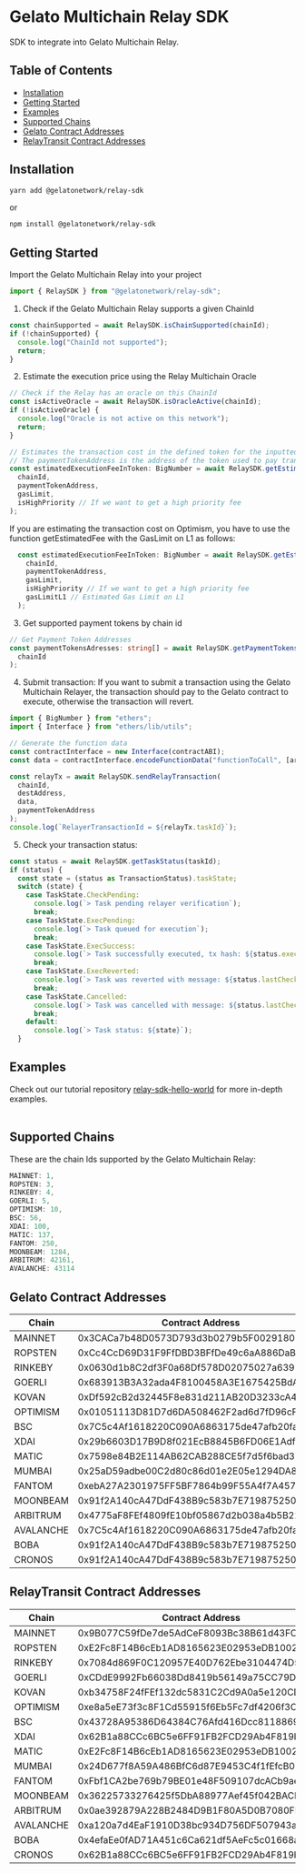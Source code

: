 # Gelato Multichain Relay SDK <!-- omit in toc -->

SDK to integrate into Gelato Multichain Relay.
<br/>

## Table of Contents <!-- omit in toc -->

- [Installation](#installation)
- [Getting Started](#getting-started)
- [Examples](#examples)
- [Supported Chains](#supported-chains)
- [Gelato Contract Addresses](#gelato-contract-addresses)
- [RelayTransit Contract Addresses](#relaytransit-contract-addresses)

## Installation

```bash
yarn add @gelatonetwork/relay-sdk
```

or

```bash
npm install @gelatonetwork/relay-sdk
```

## Getting Started

Import the Gelato Multichain Relay into your project

```typescript
import { RelaySDK } from "@gelatonetwork/relay-sdk";
```

1. Check if the Gelato Multichain Relay supports a given ChainId

```typescript
const chainSupported = await RelaySDK.isChainSupported(chainId);
if (!chainSupported) {
  console.log("ChainId not supported");
  return;
}
```

2. Estimate the execution price using the Relay Multichain Oracle

```typescript
// Check if the Relay has an oracle on this ChainId
const isActiveOracle = await RelaySDK.isOracleActive(chainId);
if (!isActiveOracle) {
  console.log("Oracle is not active on this network");
  return;
}

// Estimates the transaction cost in the defined token for the inputted gasLimit
// The paymentTokenAddress is the address of the token used to pay transaction fees
const estimatedExecutionFeeInToken: BigNumber = await RelaySDK.getEstimatedFee(
  chainId,
  paymentTokenAddress,
  gasLimit,
  isHighPriority // If we want to get a high priority fee
);
```

If you are estimating the transaction cost on Optimism, you have to use the
function getEstimatedFee with the GasLimit on L1 as follows:

```typescript
  const estimatedExecutionFeeInToken: BigNumber = await RelaySDK.getEstimatedFee(
    chainId,
    paymentTokenAddress,
    gasLimit,
    isHighPriority // If we want to get a high priority fee
    gasLimitL1 // Estimated Gas Limit on L1
  );
```

3. Get supported payment tokens by chain id

```typescript
// Get Payment Token Addresses
const paymentTokensAdresses: string[] = await RelaySDK.getPaymentTokens(
  chainId
);
```

4. Submit transaction:
   If you want to submit a transaction using the Gelato Multichain Relayer, the transaction should pay to the Gelato contract
   to execute, otherwise the transaction will revert.

```typescript
import { BigNumber } from "ethers";
import { Interface } from "ethers/lib/utils";

// Generate the function data
const contractInterface = new Interface(contractABI);
const data = contractInterface.encodeFunctionData("functionToCall", [args]);

const relayTx = await RelaySDK.sendRelayTransaction(
  chainId,
  destAddress,
  data,
  paymentTokenAddress
);
console.log(`RelayerTransactionId = ${relayTx.taskId}`);
```

5. Check your transaction status:

```typescript
const status = await RelaySDK.getTaskStatus(taskId);
if (status) {
  const state = (status as TransactionStatus).taskState;
  switch (state) {
    case TaskState.CheckPending:
      console.log(`> Task pending relayer verification`);
      break;
    case TaskState.ExecPending:
      console.log(`> Task queued for execution`);
      break;
    case TaskState.ExecSuccess:
      console.log(`> Task successfully executed, tx hash: ${status.execution?.transactionHash}`);
      break;
    case TaskState.ExecReverted:
      console.log(`> Task was reverted with message: ${status.lastCheck?.message}`);
      break;
    case TaskState.Cancelled:
      console.log(`> Task was cancelled with message: ${status.lastCheck?.message}`);
      break;
    default:
      console.log(`> Task status: ${state}`);
  }
```

## Examples

Check out our tutorial repository [relay-sdk-hello-world](https://github.com/gelatodigital/relay-sdk-hello-world) for more in-depth examples.
<br/><br/>

## Supported Chains

These are the chain Ids supported by the Gelato Multichain Relay:

```typescript
MAINNET: 1,
ROPSTEN: 3,
RINKEBY: 4,
GOERLI: 5,
OPTIMISM: 10,
BSC: 56,
XDAI: 100,
MATIC: 137,
FANTOM: 250,
MOONBEAM: 1284,
ARBITRUM: 42161,
AVALANCHE: 43114
```

## Gelato Contract Addresses

| Chain     | Contract Address                           |
| --------- | ------------------------------------------ |
| MAINNET   | 0x3CACa7b48D0573D793d3b0279b5F0029180E83b6 |
| ROPSTEN   | 0xCc4CcD69D31F9FfDBD3BFfDe49c6aA886DaB98d9 |
| RINKEBY   | 0x0630d1b8C2df3F0a68Df578D02075027a6397173 |
| GOERLI    | 0x683913B3A32ada4F8100458A3E1675425BdAa7DF |
| KOVAN     | 0xDf592cB2d32445F8e831d211AB20D3233cA41bD8 |
| OPTIMISM  | 0x01051113D81D7d6DA508462F2ad6d7fD96cF42Ef |
| BSC       | 0x7C5c4Af1618220C090A6863175de47afb20fa9Df |
| XDAI      | 0x29b6603D17B9D8f021EcB8845B6FD06E1Adf89DE |
| MATIC     | 0x7598e84B2E114AB62CAB288CE5f7d5f6bad35BbA |
| MUMBAI    | 0x25aD59adbe00C2d80c86d01e2E05e1294DA84823 |
| FANTOM    | 0xebA27A2301975FF5BF7864b99F55A4f7A457ED10 |
| MOONBEAM  | 0x91f2A140cA47DdF438B9c583b7E71987525019bB |
| ARBITRUM  | 0x4775aF8FEf4809fE10bf05867d2b038a4b5B2146 |
| AVALANCHE | 0x7C5c4Af1618220C090A6863175de47afb20fa9Df |
| BOBA      | 0x91f2A140cA47DdF438B9c583b7E71987525019bB |
| CRONOS    | 0x91f2A140cA47DdF438B9c583b7E71987525019bB |

## RelayTransit Contract Addresses

| Chain     | Contract Address                           |
| --------- | ------------------------------------------ |
| MAINNET   | 0x9B077C59fDe7de5AdCeF8093Bc38B61d43FC7007 |
| ROPSTEN   | 0xE2Fc8F14B6cEb1AD8165623E02953eDB100288bE |
| RINKEBY   | 0x7084d869F0C120957E40D762Ebe3104474D5248f |
| GOERLI    | 0xCDdE9992Fb66038Dd8419b56149a75CC79Df133C |
| KOVAN     | 0xb34758F24fFEf132dc5831C2Cd9A0a5e120CD564 |
| OPTIMISM  | 0xe8a5eE73f3c8F1Cd55915f6Eb5Fc7df4206f3C78 |
| BSC       | 0x43728A95386D64384C76Afd416Dcc8118869BA6c |
| XDAI      | 0x62B1a88CCc6BC5e6FF91FB2FCD29Ab4F819b35C6 |
| MATIC     | 0xE2Fc8F14B6cEb1AD8165623E02953eDB100288bE |
| MUMBAI    | 0x24D677f8A59A486BfC6d87E9453C4f1fEfcB0958 |
| FANTOM    | 0xFbf1CA2be769b79BE01e48F509107dcACb9ae11b |
| MOONBEAM  | 0x36225733276425f5DbA88977Aef45f042BACB953 |
| ARBITRUM  | 0x0ae392879A228B2484D9B1F80A5D0B7080FE79C2 |
| AVALANCHE | 0xa120a7d4EaF1910D38bc934D756DF507943a4C5a |
| BOBA      | 0x4efaEe0fAD71A451c6Ca621df5AeFc5c01668a26 |
| CRONOS    | 0x62B1a88CCc6BC5e6FF91FB2FCD29Ab4F819b35C6 |
